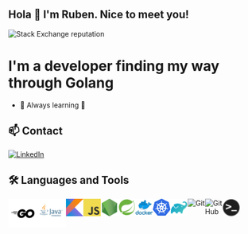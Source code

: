 ##  Hola 👋  I'm Ruben. Nice to meet you!

![Stack Exchange reputation](https://img.shields.io/stackexchange/StackOverflow/r/10364242?style=for-the-badge)



<!--
**joseruben-rg/joseruben-rg** is a ✨ _special_ ✨ repository because its `README.md` (this file) appears on your GitHub profile.
-->

# I'm a developer finding my way through Golang

- 🌱  Always learning :book:

## 📫 Contact

[<img alt="LinkedIn" width="40" height="32" src="https://cdn.jsdelivr.net/npm/simple-icons@v3/icons/linkedin.svg" />][LinkedIn]
<br>

## 🛠 Languages and Tools

<img align="left" alt="Go" width="58" src="https://raw.githubusercontent.com/github/explore/80688e429a7d4ef2fca1e82350fe8e3517d3494d/topics/go/go.png" />
<img align="left" alt="Java" width="58" src="https://raw.githubusercontent.com/github/explore/5c058a388828bb5fde0bcafd4bc867b5bb3f26f3/topics/java/java.png" />
<img align="left" alt="Kotlin" width="35" src="https://raw.githubusercontent.com/github/explore/5c058a388828bb5fde0bcafd4bc867b5bb3f26f3/topics/kotlin/kotlin.png" />
<img align="left" alt="JavaScript" width="35" src="https://raw.githubusercontent.com/github/explore/80688e429a7d4ef2fca1e82350fe8e3517d3494d/topics/javascript/javascript.png" />
<img align="left" alt="Node" width="35" src="https://raw.githubusercontent.com/github/explore/80688e429a7d4ef2fca1e82350fe8e3517d3494d/topics/nodejs/nodejs.png" />
<img align="left" alt="Spring" height="35" src="https://raw.githubusercontent.com/github/explore/80688e429a7d4ef2fca1e82350fe8e3517d3494d/topics/spring-boot/spring-boot.png">
<img align="left" alt="Docker" width="35" src="https://raw.githubusercontent.com/github/explore/80688e429a7d4ef2fca1e82350fe8e3517d3494d/topics/docker/docker.png" />
<img align="left" alt="Kubernetes" width="35" src="https://raw.githubusercontent.com/kubernetes/kubernetes/master/logo/logo.png" />
<img align="left" alt="Gradle" height="35" src="https://raw.githubusercontent.com/github/explore/59009b1589a883459c0ae19044e3e7e3ec0c4e0a/topics/gradle/gradle.png">
<img align="left" alt="Git" width="35" src="https://www.vectorlogo.zone/logos/git-scm/git-scm-icon.svg" />
<img align="left" alt="GitHub" width="35" src="https://cdn.jsdelivr.net/npm/simple-icons@v3/icons/github.svg" />
<img align="left" alt="Terminal" width="35" src="https://raw.githubusercontent.com/github/explore/80688e429a7d4ef2fca1e82350fe8e3517d3494d/topics/terminal/terminal.png" />

[LinkedIn]: https://www.linkedin.com/in/jose-ruben-rodr%C3%ADguez-garc%C3%ADa-a121842a/
